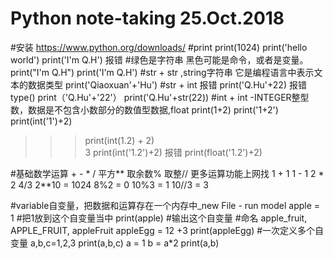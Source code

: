 # Python note-taking 25.Oct.2018
#安装 https://www.python.org/downloads/
#print
print(1024)
print('hello world')
print('I'm Q.H') 报错
#绿色是字符串 黑色可能是命令，或者是变量。
print("I'm Q.H") 
print('I\'m Q.H')
#str + str ,string字符串 它是编程语言中表示文本的数据类型
print('Qiaoxuan'+'Hu')
#str + int  报错
print('Q.Hu'+22) 报错
type()
print（'Q.Hu'+'22'）
print('Q.Hu'+str(22))
#int + int -INTEGER整型数，数据是不包含小数部分的数值型数据,float
print(1+2)
print('1+2')
print(int('1')+2)
>>> print(int(1.2) + 2)	  
3
print(int('1.2')+2) 报错
print(float('1.2')+2)

#基础数学运算 + - * / 平方** 取余数%  取整// 更多运算功能上网找
1 + 1
1 - 1
2 * 2
4/3
2**10 = 1024
8%2 = 0
10%3 = 1
10//3 = 3

#variable自变量，把数据和运算存在一个内存中_new File - run model
apple = 1 #把1放到这个自变量当中
print(apple) #输出这个自变量
#命名
apple_fruit, APPLE_FRUIT, appleFruit 
appleEgg = 12 +3
print(appleEgg)
#一次定义多个自变量
a,b,c=1,2,3
print(a,b,c)
a = 1
b = a*2
print(a,b)

